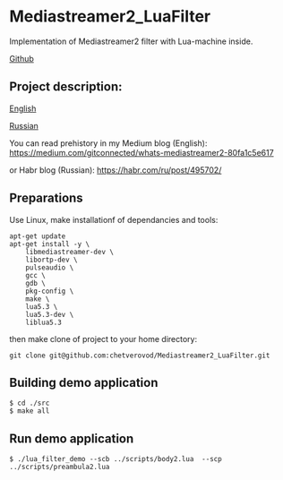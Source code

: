# Mediastreamer2_LuaFilter
Implementation of  Mediastreamer2 filter with Lua-machine inside.

[Github](https://github.com/chetverovod/Mediastreamer2_LuaFilter)

## Project description:
[English](https://medium.com/@chetverovod/lua-machine-embedding-to-the-mediastreamer2s-filter-ca0050acaa18)

[Russian](https://habr.com/ru/articles/728188/)



You can read prehistory in my Medium blog (English):
 https://medium.com/gitconnected/whats-mediastreamer2-80fa1c5e617

or Habr blog (Russian):
 https://habr.com/ru/post/495702/


## Preparations
Use Linux, make installationf of dependancies and tools: 

```
apt-get update
apt-get install -y \
    libmediastreamer-dev \
    libortp-dev \
    pulseaudio \
    gcc \
    gdb \
    pkg-config \
    make \
    lua5.3 \
    lua5.3-dev \
    liblua5.3 
```
then make clone of project to your home directory:

```
git clone git@github.com:chetverovod/Mediastreamer2_LuaFilter.git

```

## Building demo application
```
$ cd ./src
$ make all
```

## Run demo application
```
$ ./lua_filter_demo --scb ../scripts/body2.lua  --scp ../scripts/preambula2.lua
```
